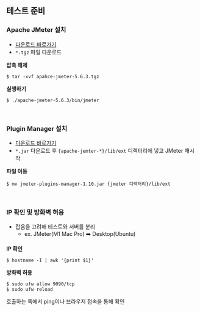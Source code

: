 ## 테스트 준비
### Apache JMeter 설치
- [다운로드 바로가기](https://jmeter.apache.org/download_jmeter.cgi)
- `*.tgz` 파일 다운로드

**압축 해제**
```shell
$ tar -xvf apahce-jmeter-5.6.3.tgz
```

**실행하기**
```shell
$ ./apache-jmeter-5.6.3/bin/jmeter
```
<br/>

### Plugin Manager 설치
- [다운로드 바로가기](https://jmeter-plugins.org/wiki/PluginsManager/)
- `*.jar` 다운로드 후 `{apache-jemter-*}/lib/ext` 디렉터리에 넣고 JMeter 재시작

**파일 이동**
```shell
$ mv jmeter-plugins-manager-1.10.jar {jmeter 디렉터리}/lib/ext
```
<br/>

### IP 확인 및 방화벽 허용
- 잡음을 고려해 테스트와 서버를 분리 
  - ex. JMeter(M1 Mac Pro) ➡️ Desktop(Ubuntu)

**IP 확인**
```shell
$ hostname -I | awk '{print $1}'
```

**방화벽 허용**
```shell
$ sudo ufw allow 9090/tcp
$ sudo ufw reload
```
호출하는 쪽에서 ping이나 브라우저 접속을 통해 확인
